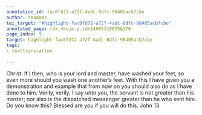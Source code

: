 ```yaml
---
annotation_id: fac0fd72-a72f-4adc-8dfc-98405acb7cbe
author: rmadams
tei_target: "#highlight-fac0fd72-a72f-4adc-8dfc-98405acb7cbe"
annotated_page: rdx_vksjm.p.idm140051180356176
page_index: 9
target: highlight-fac0fd72-a72f-4adc-8dfc-98405acb7cbe
tags:
- texttranslation

---
```

Christ: If I then, who is your lord and master, have washed your feet, so even more should you wash one another’s feet. With this I have given you a demonstration and example that from now on you should also do as I have done to him. Verily, verily, I say unto you, the servant is not greater than his master; nor also is the dispatched messenger greater than he who sent him. Do you know this? Blessed are you if you will do this. John 13.